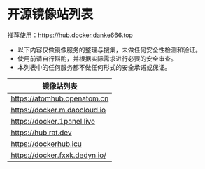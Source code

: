 # 开源镜像站列表

推荐使用：https://hub.docker.danke666.top

- 以下内容仅做镜像服务的整理与搜集，未做任何安全性检测和验证。
- 使用前请自行斟酌，并根据实际需求进行必要的安全审查。
- 本列表中的任何服务都不做任何形式的安全承诺或保证。

| 镜像站列表                    |
| ----------------------------- |
| https://atomhub.openatom.cn   |
| https://docker.m.daocloud.io  |
| https://docker.1panel.live    |
| https://hub.rat.dev           |
| https://dockerhub.icu         |
| https://docker.fxxk.dedyn.io/ |

